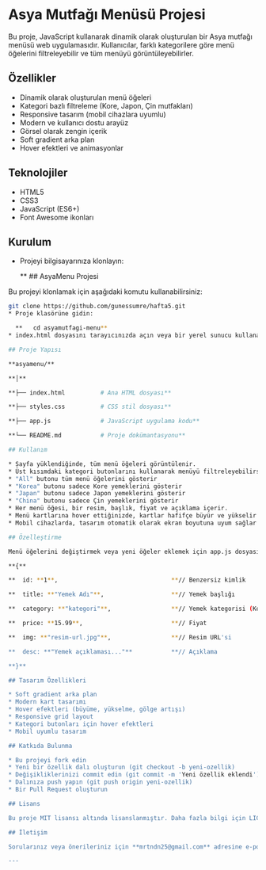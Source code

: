 # Asya Mutfağı Menüsü Projesi

Bu proje, JavaScript kullanarak dinamik olarak oluşturulan bir Asya mutfağı menüsü web uygulamasıdır. Kullanıcılar, farklı kategorilere göre menü öğelerini filtreleyebilir ve tüm menüyü görüntüleyebilirler.

## Özellikler

* Dinamik olarak oluşturulan menü öğeleri
* Kategori bazlı filtreleme (Kore, Japon, Çin mutfakları)
* Responsive tasarım (mobil cihazlara uyumlu)
* Modern ve kullanıcı dostu arayüz
* Görsel olarak zengin içerik
* Soft gradient arka plan
* Hover efektleri ve animasyonlar

## Teknolojiler

* HTML5
* CSS3
* JavaScript (ES6+)
* Font Awesome ikonları

## Kurulum

* Projeyi bilgisayarınıza klonlayın:

  **  ## AsyaMenu Projesi

Bu projeyi klonlamak için aşağıdaki komutu kullanabilirsiniz:

```bash
git clone https://github.com/gunessumre/hafta5.git
* Proje klasörüne gidin:

  **   cd asyamutfagi-menu**
* index.html dosyasını tarayıcınızda açın veya bir yerel sunucu kullanarak projeyi çalıştırın.

## Proje Yapısı

**asyamenu/**

**│**

**├── index.html          # Ana HTML dosyası**

**├── styles.css          # CSS stil dosyası**

**├── app.js              # JavaScript uygulama kodu**

**└── README.md           # Proje dokümantasyonu**

## Kullanım

* Sayfa yüklendiğinde, tüm menü öğeleri görüntülenir.
* Üst kısımdaki kategori butonlarını kullanarak menüyü filtreleyebilirsiniz:
* "All" butonu tüm menü öğelerini gösterir
* "Korea" butonu sadece Kore yemeklerini gösterir
* "Japan" butonu sadece Japon yemeklerini gösterir
* "China" butonu sadece Çin yemeklerini gösterir
* Her menü öğesi, bir resim, başlık, fiyat ve açıklama içerir.
* Menü kartlarına hover ettiğinizde, kartlar hafifçe büyür ve yükselir.
* Mobil cihazlarda, tasarım otomatik olarak ekran boyutuna uyum sağlar.

## Özelleştirme

Menü öğelerini değiştirmek veya yeni öğeler eklemek için app.js dosyasındaki menu dizisini düzenleyebilirsiniz. Her menü öğesi şu özelliklere sahip olmalıdır:

**{**

**  id: **1**,                                **// Benzersiz kimlik

**  title: **"Yemek Adı"**,                   **// Yemek başlığı

**  category: **"kategori"**,                 **// Yemek kategorisi (Korea, Japan, China)

**  price: **15.99**,                         **// Fiyat

**  img: **"resim-url.jpg"**,                 **// Resim URL'si

**  desc: **"Yemek açıklaması..."**           **// Açıklama

**}**

## Tasarım Özellikleri

* Soft gradient arka plan
* Modern kart tasarımı
* Hover efektleri (büyüme, yükselme, gölge artışı)
* Responsive grid layout
* Kategori butonları için hover efektleri
* Mobil uyumlu tasarım

## Katkıda Bulunma

* Bu projeyi fork edin
* Yeni bir özellik dalı oluşturun (git checkout -b yeni-ozellik)
* Değişikliklerinizi commit edin (git commit -m 'Yeni özellik eklendi')
* Dalınıza push yapın (git push origin yeni-ozellik)
* Bir Pull Request oluşturun

## Lisans

Bu proje MIT lisansı altında lisanslanmıştır. Daha fazla bilgi için LICENSE dosyasına bakın.

## İletişim

Sorularınız veya önerileriniz için **mrtndn25@gmail.com** adresine e-posta gönderebilirsiniz.

---
